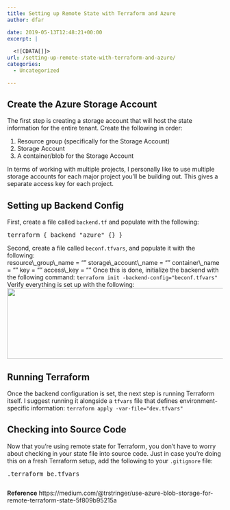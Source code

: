 ```yaml
---
title: Setting up Remote State with Terraform and Azure
author: dfar

date: 2019-05-13T12:48:21+00:00
excerpt: |
  
  <![CDATA[]]>
url: /setting-up-remote-state-with-terraform-and-azure/
categories:
  - Uncategorized

---
```

 <h2>Create the Azure Storage Account</h2> The first step is creating a storage account that will host the state information for the entire tenant. Create the following in order: <ol> <li>Resource group (specifically for the Storage Account)</li> <li>Storage Account</li> <li>A container/blob for the Storage Account</li> </ol> In terms of working with multiple projects, I personally like to use multiple storage accounts for each major project you&#8217;ll be building out. This gives a separate access key for each project. <h2>Setting up Backend Config</h2> First, create a file called <code>backend.tf</code> and populate with the following: <div> <pre>terraform { backend "azure" {} }</pre> </div> Second, create a file called <code>beconf.tfvars</code>, and populate it with the following: <div> resource\_group\_name = &#8220;&#8221; storage\_account\_name = &#8220;&#8221; container\_name = &#8220;&#8221; key = &#8220;&#8221; access\_key = &#8220;&#8221; Once this is done, initialize the backend with the following command: <code>terraform init -backend-config="beconf.tfvars"</code> Verify everything is set up with the following: <a href="http://40.76.37.251/wp-content/uploads/2019/05/2019-05-13-08\_44\_16-.png"><img class="alignnone wp-image-372" src="http://40.76.37.251/wp-content/uploads/2019/05/2019-05-13-08\_44\_16-.png" alt="" width="689" height="165" /></a> <h2>Running Terraform</h2> Once the backend configuration is set, the next step is running Terraform itself. I suggest running it alongside a <code>tfvars</code> file that defines environment-specific information: <code>terraform apply -var-file="dev.tfvars"</code> </div> <h2>Checking into Source Code</h2> Now that you&#8217;re using remote state for Terraform, you don&#8217;t have to worry about checking in your state file into source code. Just in case you&#8217;re doing this on a fresh Terraform setup, add the following to your <code>.gitignore</code> file: <pre>.terraform be.tfvars</pre> <pre></pre> <strong>Reference</strong> https://medium.com/@trstringer/use-azure-blob-storage-for-remote-terraform-state-5f809b95215a
